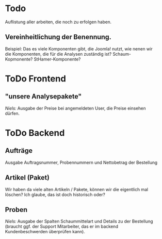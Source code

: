# Todo

Auflistung aller arbeiten, die noch zu erfolgen haben.

## Vereinheitlichung der Benennung.

Beispiel: Das es viele Komponenten gibt, die Joomla! nutzt, wie nenen wir die Komponenten, die für die Analysen zuständig ist?
Schaum-Kopmonente? StHamer-Komponente?

# ToDo Frontend

## "unsere Analysepakete"

*Niels:* Ausgabe der Preise bei angemeldeten User, die Preise einsehen dürfen.


# ToDo Backend

## Aufträge

Ausgabe Auftragsnummer, Probennummern und Nettobetrag der Bestellung

## Artikel (Paket)

Wir haben da viele alten Artikeln / Pakete, können wir die eigentlich mal löschen? Ich glaube, das ist doch historisch oder?


## Proben
*Niels:* Ausgabe der Spalten Schaummittelart und Details zu der Bestellung (braucht ggf. der Support Mitarbeiter, das er im backend Kundenbeschwerden überprüfen kann).





